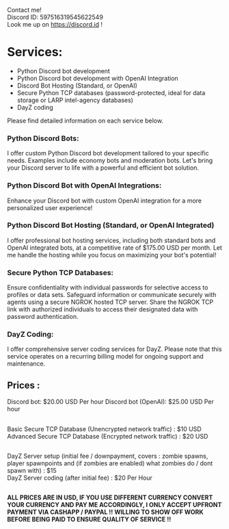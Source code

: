 
Contact me!  
Discord ID: 597516319545622549  
Look me up on https://discord.id !

# Services:
- Python Discord bot development
- Python Discord bot development with OpenAI Integration
- Discord Bot Hosting (Standard, or OpenAI)
- Secure Python TCP databases (password-protected, ideal for data storage or LARP intel-agency databases)
- DayZ coding

Please find detailed information on each service below.

### Python Discord Bots:
I offer custom Python Discord bot development tailored to your specific needs. Examples include economy bots and moderation bots. Let's bring your Discord server to life with a powerful and efficient bot solution.

### Python Discord Bot with OpenAI Integrations:
Enhance your Discord bot with custom OpenAI integration for a more personalized user experience!

### Python Discord Bot Hosting (Standard, or OpenAI Integrated)
I offer professional bot hosting services, including both standard bots and OpenAI integrated bots, at a competitive rate of $175.00 USD per month. Let me handle the hosting while you focus on maximizing your bot's potential!

### Secure Python TCP Databases:
Ensure confidentiality with individual passwords for selective access to profiles or data sets. Safeguard information or communicate securely with agents using a secure NGROK hosted TCP server. Share the NGROK TCP link with authorized individuals to access their designated data with password authentication.

### DayZ Coding:
I offer comprehensive server coding services for DayZ. Please note that this service operates on a recurring billing model for ongoing support and maintenance.
  
## Prices :  
Discord bot: $20.00 USD Per hour
Discord bot (OpenAI): $25.00 USD Per hour
##  
Basic Secure TCP Database (Unencrypted network traffic) : $10 USD 
Advanced Secure TCP Database (Encrypted network traffic) : $20 USD 
##  
DayZ Server setup (initial fee / downpayment, covers : zombie spawns, player spawnpoints and (if zombies are enabled) what zombies do / dont spawn with) : $15  
DayZ Server coding (after initial fee) : $20 Per Hour  
##  
__ALL PRICES ARE IN USD, IF YOU USE DIFFERENT CURRENCY CONVERT YOUR CURRENCY AND PAY ME ACCORDINGLY, I ONLY ACCEPT UPFRONT PAYMENT VIA CASHAPP / PAYPAL !! WILLING TO SHOW OFF WORK BEFORE BEING PAID TO ENSURE QUALITY OF SERVICE !!__
